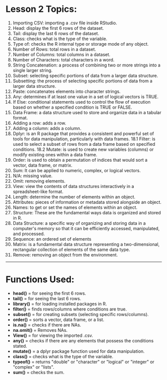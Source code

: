 # Lesson 2 Topics:

1. Importing CSV: importing a .csv file inside RStudio.
2. Head: display the first 6 rows of the dataset. 
3. Tail: display the last 6 rows of the dataset.
4. Class: checks what is the type of the variable.
5. Type of: checks the R internal type or storage mode of any object.
6. Number of Rows: total rows in a dataset.
7. Number of Columns: total columns in a dataset.
8. Number of Characters: total characters in a word.
9. String Concatenation: a process of combining two or more strings into a single larger string.
10. Subset: selecting specific portions of data from a larger data structure.
11. Subsetting: the process of selecting specific portions of data from a larger data structure.
12. Paste: concatenates elements into character strings.
13. Any: determines if at least one value in a set of logical vectors is TRUE.
14. If Else: conditional statements used to control the flow of execution based on whether a specified condition is TRUE or FALSE.
15. Data Frame: a data structure used to store and organize data in a tabular format.
16. Adding a row: adds a row.
17. Adding a column: adds a column.
18. Dplyr: is an R package that provides a consistent and powerful set of tools for data manipulation, particularly with data frames.
  18.1 Filter: is used to select a subset of rows from a data frame based on specified conditions.
  18.2 Mutate: is used to create new variables (columns) or modify existing ones within a data frame.
19. Order: is used to obtain a permutation of indices that would sort a vector, data frame, or matrix.
20. Sum: It can be applied to numeric, complex, or logical vectors.
21. N/A: missing value.
22. Omit: removing elements.
23. View: view the contents of data structures interactively in a spreadsheet-like format.
24. Length: determine the number of elements within an object.
25. Attributes: pieces of information or metadata stored alongside an object.
26. Names: to get or set the names of elements within an object.
27. Structure: These are the fundamental ways data is organized and stored in R.
28. Data Structure: a specific way of organizing and storing data in a computer's memory so that it can be efficiently accessed, manipulated, and processed.
29. Sequence: an ordered set of elements
30. Matrix: is a fundamental data structure representing a two-dimensional, rectangular collection of elements of the same data type.
31. Remove: removing an object from the environment.

---

# Functions Used:

- **head()** = for seeing the first 6 rows.
- **tail()** = for seeing the last 6 rows.
- **library()** = for loading installed packages in R.
- **filter()** = finds rows/columns where conditions are true.
- **subset()** = for creating subsets (selecting specific rows/columns).
- **order()** = sorts a vector, data frame, or a list.
- **is.na()** = checks if there are NAs.
- **na.omit()** = Removes NAs.
- **View()** = for viewing the imported .csv.
- **any()** = checks if there are any elements that possess the conditions stated.
- **mutate()** = a dplyr package function used for data manipulation.
- **class()** = checks what is the type of the variable.
- **typeof()** = returns "double" or "character" or "logical" or "integer" or "complex" or "lists".
- **sum()** = checks the sum.